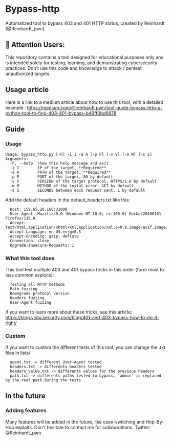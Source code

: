 # Bypass-http
Automatized tool to bypass 403 and 401 HTTP status, created by Reinhardt (@Reinhardt_pwn).

## 🚨 Attention Users:
This repository contains a tool designed for educational purposes only ans is intended solely for testing, learning, and demonstrating cybersecurity practices.
Don't use this code and knowledge to attack / pentest unauthorized targets.

## Usage article
Here is a link to a medium article about how to use this tool, with a detailed example : https://medium.com/@reinhardt.pwn/tool-guide-bypass-http-a-python-tool-to-find-403-401-bypass-b46ff0bd6978

## Guide
### Usage
```
Usage: bypass_http.py [-h] -i I -a A [-p P] [-v V] [-m M] [-s S]
Arguments:
  -h, --help  show this help message and exit
  -i I        IP of the target, **Required**
  -a A        PATH of the target, **Required**
  -p P        PORT of the target, 80 by default
  -v V        VERSION of the target protocol, HTTPS/2.0 by default
  -m M        METHOD of the inital error, GET by default
  -s S        SECONDS between each request sent, 1 by default
```
Add the default headers in the default_headers.txt like this:
```
  Host: 159.65.20.166:31008
  User-Agent: Mozilla/5.0 (Windows NT 10.0; rv:109.0) Gecko/20100101 Firefox/115.0
  Accept: text/html,application/xhtml+xml,application/xml;q=0.9,image/avif,image/webp,*/*;q=0.8
  Accept-Language: en-US,en;q=0.5
  Accept-Encoding: gzip, deflate
  Connection: close
  Upgrade-Insecure-Requests: 1
```

### What this tool does
This tool test multiple 403 and 401 bypass tricks in this order (form most to less common exploits):
```
  Testing all HTTP methods
  Path fuzzing
  Downgrade protocol version
  Headers fuzzing
  User-Agent fuzzing
```

If you want to learn more about these tricks, see this article: https://blog.vidocsecurity.com/blog/401-and-403-bypass-how-to-do-it-right/

### Custom
If you want to custom the different tests of this tool, you can change the .txt files in lists/
```
  agent.txt -> different User-Agent tested
  headers.txt -> differents headers tested
  headers_value.txt -> differents values for the previous headers
  path.txt -> differents paths tested to bypass, 'admin' is replaced by the real path during the tests
```

## In the future
### Adding features
Many features will be added in the future, like case-switching and Hop-By-Hop exploits.
Don't hesitate to contact me for collaborations.
Twitter: @Reinhardt_pwn
  
